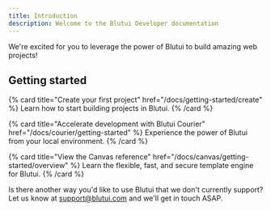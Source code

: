 ```yaml
---
title: Introduction
description: Welcome to the Blutui Developer documentation
---
```


We're excited for you to leverage the power of Blutui to build amazing web projects!

## Getting started

{% card title="Create your first project" href="/docs/getting-started/create" %}
  Learn how to start building projects in Blutui.
{% /card %}

{% card title="Accelerate development with Blutui Courier" href="/docs/courier/getting-started" %}
  Experience the power of Blutui from your local environment.
{% /card %}

{% card title="View the Canvas reference" href="/docs/canvas/getting-started/overview" %}
  Learn the flexible, fast, and secure template engine for Blutui.
{% /card %}

Is there another way you'd like to use Blutui that we don't currently support? Let us know at [support@blutui.com](mailto:support@blutui.com) and we'll get in touch ASAP.
